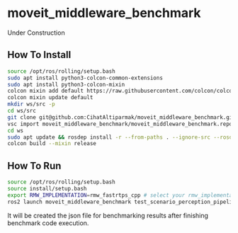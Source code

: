 # moveit_middleware_benchmark

Under Construction

## How To Install


```sh
source /opt/ros/rolling/setup.bash
sudo apt install python3-colcon-common-extensions
sudo apt install python3-colcon-mixin
colcon mixin add default https://raw.githubusercontent.com/colcon/colcon-mixin-repository/master/index.yaml
colcon mixin update default
mkdir ws/src -p
cd ws/src
git clone git@github.com:CihatAltiparmak/moveit_middleware_benchmark.git -b fix/refactor_codebase
vsc import moveit_middleware_benchmark/moveit_middleware_benchmark.repos --recursive
cd ws
sudo apt update && rosdep install -r --from-paths . --ignore-src --rosdistro $ROS_DISTRO -y
colcon build --mixin release
```

## How To Run

```sh
source /opt/ros/rolling/setup.bash
source install/setup.bash
export RMW_IMPLEMENTATION=rmw_fastrtps_cpp # select your rmw_implementation to benchmark
ros2 launch moveit_middleware_benchmark test_scenario_perception_pipeline.launch.py

```

It will be created the json file for benchmarking results after finishing benchmark code execution.
